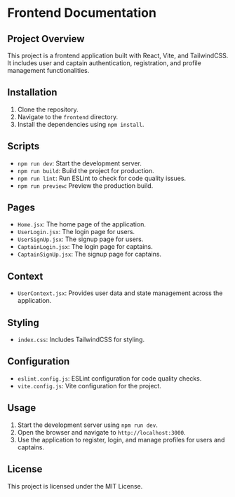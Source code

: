 # Frontend Documentation

## Project Overview

This project is a frontend application built with React, Vite, and TailwindCSS. It includes user and captain authentication, registration, and profile management functionalities.


## Installation

1. Clone the repository.
2. Navigate to the `frontend` directory.
3. Install the dependencies using `npm install`.

## Scripts

- `npm run dev`: Start the development server.
- `npm run build`: Build the project for production.
- `npm run lint`: Run ESLint to check for code quality issues.
- `npm run preview`: Preview the production build.

## Pages

- `Home.jsx`: The home page of the application.
- `UserLogin.jsx`: The login page for users.
- `UserSignUp.jsx`: The signup page for users.
- `CaptainLogin.jsx`: The login page for captains.
- `CaptainSignUp.jsx`: The signup page for captains.

## Context

- `UserContext.jsx`: Provides user data and state management across the application.

## Styling

- `index.css`: Includes TailwindCSS for styling.

## Configuration

- `eslint.config.js`: ESLint configuration for code quality checks.
- `vite.config.js`: Vite configuration for the project.

## Usage

1. Start the development server using `npm run dev`.
2. Open the browser and navigate to `http://localhost:3000`.
3. Use the application to register, login, and manage profiles for users and captains.

## License

This project is licensed under the MIT License.
